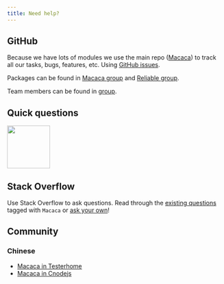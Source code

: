 ```yaml
---
title: Need help?
---
```


## GitHub

Because we have lots of modules we use the main repo ([Macaca](https://github.com/alibaba/macaca)) to track all our tasks, bugs, features, etc. Using [GitHub issues](https://github.com/alibaba/macaca/issues).

Packages can be found in [Macaca group](https://github.com/macacajs) and [Reliable group](https://github.com/reliablejs).

Team members can be found in [group](https://github.com/orgs/macacajs/people).

## Quick questions

<a href="https://gitter.im/alibaba/macaca" target="_blank">
  <img src="https://img.shields.io/badge/GITTER-join%20chat-green.svg?style=flat-square" style="width:100px;"/>
</a>

## Stack Overflow

Use Stack Overflow to ask questions. Read through the [existing questions](http://stackoverflow.com/questions/tagged/macaca) tagged with `Macaca` or [ask your own](http://stackoverflow.com/questions/ask)!

## Community

### Chinese

- [Macaca in Testerhome](https://testerhome.com/topics/node68)
- [Macaca in Cnodejs](https://cnodejs.org)
